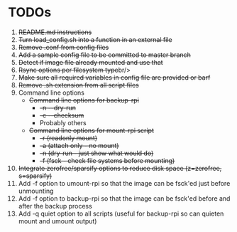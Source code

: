 # TODOs #

1. ~~README.md instructions~~
1. ~~Turn load_config.sh into a function in an external file~~
1. ~~Remove .conf from config files~~
1. ~~Add a sample config file to be committed to master branch~~
1. ~~Detect if image file already mounted and use that~~
1. ~~Rsync options per filesystem type~~br/>
1. ~~Make sure all required variables in config file are provided or barf~~
1. ~~Remove .sh extension from all script files~~
1. Command line options
	* ~~Command line options for backup-rpi~~
		* ~~-n --dry-run~~
		* ~~-c --checksum~~
		* Probably others
	* ~~Command line options for mount-rpi script~~
		* ~~-r (readonly mount)~~
		* ~~-a (attach only - no mount)~~
		* ~~-n (dry-run - just show what would do)~~
		* ~~-f (fsck - check file systems before mounting)~~
1. ~~Integrate zerofree/sparsify options to reduce disk space (z=zerofree, s=sparsify)~~
1. Add -f option to umount-rpi so that the image can be fsck'ed just before unmounting
1. Add -f option to backup-rpi so that the image can be fsck'ed before and after
the backup process
1. Add -q quiet option to all scripts (useful for backup-rpi so can quieten mount and umount output)